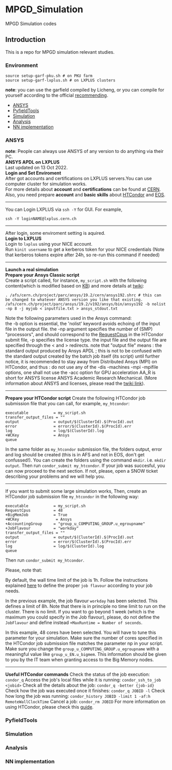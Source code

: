 # MPGD_Simulation
MPGD Simulation codes

## Introduction
This is a repo for MPGD simulation relevant studies.

### Environment
```shell
source setup-garf-pku.sh # on PKU farm
source setup-garf-lxplus.sh # on LXPLUS clusters
```
**note**: you can use the garfield compiled by Licheng, or you can compile for yourself according to the official [recommending](https://garfieldpp.web.cern.ch/garfieldpp/).

<!-- TOC -->

- [ANSYS](#ansys)
- [PyfieldTools](#pyfieldtools)
- [Simulation](#simulation)
- [Analysis](#analysis)
- [NN implementation](#nn-iplementation)

<!-- /TOC -->

### ANSYS
**note**: People can always use ANSYS of any version to do anything via their PC.<br />
**ANSYS APDL on LXPLUS**<br />
Last updated on 13 Oct 2022.<br />
**Login and Set Enviroment**<br />
After got accounts and certifications on LXPLUS servers.You can use computer cluster for simulation works.<br />
For more details about **account** and **certifications** can be found at [CERN](https://account.cern.ch/account/).<br />
Also, you need prepare **account** and **basic skills** about [HTCondor](https://batchdocs.web.cern.ch/index.html) and [EOS](https://cern.service-now.com/service-portal%3Fid=kb_article&n=KB0001998).<br />
***
You can Login LXPLUS via `ssh -Y` for GUI. For example,<br />
```shell
ssh -Y loginNAME@lxplus.cern.ch
```
***
After login, some enviroment setting is aquired.<br />
**Login to LXPLUS**<br />
Login to `lxplus` using your NICE account.<br />
Run `kinit username` to get a kerberos token for your NICE credentials (Note that kerberos tokens expire after 24h, so re-run this command if needed)<br />
***
**Launch a real simulation**<br />
**Prepare your Ansys Classic script**<br />
Create a script called, for instance, `my_script.sh` with the following content(which is modified based on [KB](https://cern.service-now.com/service-portal?id=kb_article&n=KB0006082)) and more details at [twiki](https://twiki.cern.ch/twiki/bin/view/CAE/AnsysService):<br />
```shell
. /afs/cern.ch/project/parc/ansys/19.2/cern/ansys192.shrc # this can be changed to whatever ANSYS version you like that existing.
/afs/cern.ch/project/parc/ansys/19.2/v192/ansys/bin/ansys192 -b nolist -np 8 -j myjob < inputfile.txt > ansys_stdout.txt
```
Note the following parameters used in the Ansys command:<br />
the -b option is essential, the 'nolist' keyword avoids echoing of the input file in the output file. the -np argument specifies the number of (SMP) "processors", and should correspond to the [RequestCpus](https://twiki.cern.ch/twiki/bin/edit/CAE/RequestCpus?topicparent=CAE.LinuxAnsys;nowysiwyg=1) in the HTCondor submit file, -p specifies the license type. the input file and the output file are specified through the < and > redirects. note that "output file" means : the standard output produced by Ansys APDL ; this is not to be confused with the standard output created by the batch job itself (its script) until further notice, it is recommended to stay away from Distributed Ansys (MPI) on HTCondor, and thus : do not use any of the -dis -machines -mpi -mpifile options, one shall not use the -acc option for GPU acceleration AA_R is short for ANSYS license ANSYS Academic Research Mechanical. (More information about ANSYS and licenses, please read the [twiki link](https://twiki.cern.ch/twiki/bin/view/CAE/AnsysService)).

***
**Prepare your HTCondor script**
Create the following HTCondor job submission file that you can call, for example, `my_htcondor`:
```
executable           = my_script.sh
transfer_output_files = ""
output               = output/$(ClusterId).$(ProcId).out
error                = error/$(ClusterId).$(ProcId).err
log                  = log/$(ClusterId).log
+WCKey               = Ansys
queue
```

In the same folder as `my_htcondor` submission file, the folders output, error and log should be created (this is in AFS and not in EOS, don't get confussed!). You can create the folders using the command `mkdir`. i.e. `mkdir output`.
Then run `condor_submit my_htcondor`.
If your job was succesful, you can now proceed to the next section. If not, please, open a SNOW ticket describing your problems and we will help you.
***
If you want to submit some large simulation works,
Then, create an HTCondor job submission file `my_htcondor` in the following way:
```
executable           = my_script.sh
RequestCpus          = 48
+BigMemJob           = True
+WCKey                = Ansys
+AccountingGroup     = "group_u_COMPUTING_GROUP.u_egroupname"
+JobFlavour          = "workday"
transfer_output_files = ""
output               = output/$(ClusterId).$(ProcId).out
error                = error/$(ClusterId).$(ProcId).err
log                  = log/$(ClusterId).log
queue
```
Then run `condor_submit my_htcondor`.

Please, note that:

By default, the wall time limit of the job is 1h. Follow the instructions explained [here](http://batchdocs.web.cern.ch/batchdocs/local/submit.html) to define the proper `job flavour` according to your job needs. 

In the previous example, the job flavour `workday` has been selected. This defines a limit of 8h. Note that there is in principle no time limit to run on the cluster. 
There is no limit. If you want to go beyond 1 week (which is the maximum you could specify in the Job flavour), please, do not define the `JobFlavour` and define instead `+MaxRuntime = Number of seconds`.

In this example, 48 cores have been selected. You will have to tune this parameter for your simulation. Make sure the number of cores specified in the HTCondor job submission file matches the parameter np in your script.
Make sure you change the `group_u_COMPUTING_GROUP.u_egroupname` with a meaningful value like `group_u_EN.u_bigmem`. This information should be given to you by the IT team when granting access to the Big Memory nodes.
***
**Useful HTCondor commands**
Check the status of the job execution: `condor_q`
Access the job's local files while it is running: `condor_ssh_to_job <jobid>`
Check all the details about the job: `condor_q -better {job-id}`
Check how the job was executed once it finishes: `condor_q JOBID -l`
Check how long the job was running: `condor_history JOBID -limit 1 -af:h RemoteWallClockTime`
Cancel a job: `condor_rm JOBID`
For more information on using HTCondor, please check this [guide](http://batchdocs.web.cern.ch/batchdocs/index.html).

### PyfieldTools

### Simulation

### Analysis

### NN implementation
